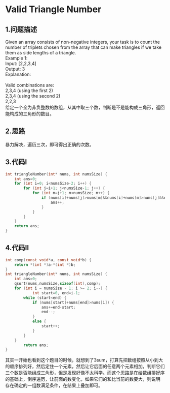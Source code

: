 Valid Triangle Number
===

1.问题描述
---

Given an array consists of non-negative integers, your task is to count the number of triplets chosen from the array that can make triangles if we take them as side lengths of a triangle.<br> 
Example 1:<br>
Input: [2,2,3,4]<br>
Output: 3<br>
Explanation:<br><br>
Valid combinations are:<br> 
2,3,4 (using the first 2)<br>
2,3,4 (using the second 2)<br>
2,2,3<br>
给定一个全为非负整数的数组，从其中取三个数，判断是不是能构成三角形，返回能构成的三角形的数目。

2.思路
----

暴力解决，遍历三次，即可得出正确的次数。

3.代码I
---

```c
int triangleNumber(int* nums, int numsSize) {
    int ans=0;
    for (int i=0; i<numsSize-2; i++) {
        for (int j=i+1; j<numsSize-1; j++) {
            for (int m=j+1; m<numsSize; m++) {
                if (nums[i]+nums[j]>nums[m]&&nums[i]+nums[m]>nums[j]&&nums[j]+nums[m]>nums[i]) {
                    ans++;
                }
            }
        }
    }
    return ans;
}
```

4.代码II
---

```c
int comp(const void*a, const void*b) {
    return *(int *)a-*(int *)b;
}
int triangleNumber(int* nums, int numsSize) {
    int ans=0;
    qsort(nums,numsSize,sizeof(int),comp);
    for (int i = numsSize - 1; i >= 2; i--) {  
            int start=0, end=i-1;
        while (start<end) {
            if (nums[start]+nums[end]>nums[i]) {
                ans+=end-start;
                end--;
            }
            else {
                start++;
            }
        }
    }
        return ans;
}
```

其实一开始也看到这个题目的时候，就想到了3sum，打算先把数组按照从小到大的顺序排列好，然后定住一个元素，然后让它后面的任意两个元素相加，判断它们
三个数是否能组成三角形，但是发现好像不太科学。而这个思路是在给数组排好序的基础上，倒序遍历，让前面的数变化，如果它们的和比当前的数要大，则说明
存在确定的一组数满足条件，在结果上叠加即可。
